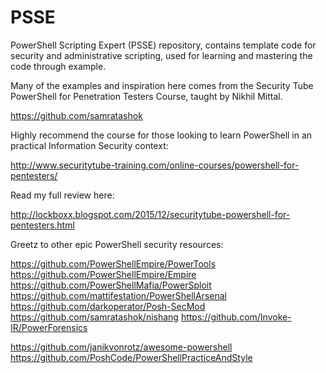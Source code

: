 # PSSE

PowerShell Scripting Expert (PSSE) repository, contains template code for security and administrative scripting, used for learning and mastering the code through example.

Many of the examples and inspiration here comes from the Security Tube PowerShell for Penetration Testers Course, taught by Nikhil Mittal.

https://github.com/samratashok

Highly recommend the course for those looking to learn PowerShell in an practical Information Security context:

http://www.securitytube-training.com/online-courses/powershell-for-pentesters/

Read my full review here:

http://lockboxx.blogspot.com/2015/12/securitytube-powershell-for-pentesters.html

Greetz to other epic PowerShell security resources:

https://github.com/PowerShellEmpire/PowerTools
https://github.com/PowerShellEmpire/Empire
https://github.com/PowerShellMafia/PowerSploit
https://github.com/mattifestation/PowerShellArsenal
https://github.com/darkoperator/Posh-SecMod
https://github.com/samratashok/nishang
https://github.com/Invoke-IR/PowerForensics

https://github.com/janikvonrotz/awesome-powershell
https://github.com/PoshCode/PowerShellPracticeAndStyle

